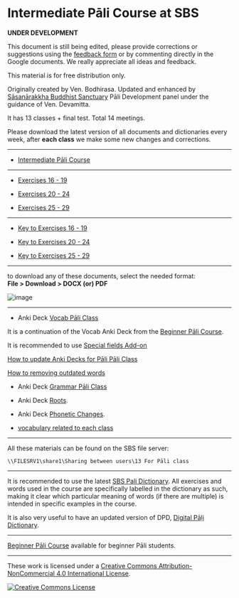 # **Intermediate Pāli Course at SBS**

**UNDER DEVELOPMENT**

This document is still being edited, please provide corrections or suggestions using the [feedback form](https://docs.google.com/forms/d/1Z8Jjt0-E0HNX7ygABIzAcrChG23M3IOyoZGQ-EDRzXY/) or by commenting directly in the Google documents. We really appreciate all ideas and feedback.

This material is for free distribution only.

Originally created by Ven. Bodhirasa. Updated and enhanced by [Sāsanārakkha Buddhist Sanctuary](http://sasanarakkha.org/) Pāli Development panel under the guidance of Ven. Devamitta.

It has 13 classes + final test. Total 14 meetings.

Please download the latest version of all documents and dictionaries every week, after **each class** we make some new changes and corrections.

----

- [Intermediate Pāli Course](https://docs.google.com/document/d/1K9UEl91eisxDjutTya-8bP8K4VcC1TD2cS6JEz4JAUE/)

----

- [Exercises 16 - 19](https://docs.google.com/document/d/1fWI28PgTLUVqGn-c0jnAFp_9-6cYg9M4AwmjmmRJrfw/)

- [Exercises 20 - 24](https://docs.google.com/document/d/1tzD2ZO4NdgrVjsGBAX-sb9LdEnmkAhI9LuJvyi25vVg/)

- [Exercises 25 - 29](https://docs.google.com/document/d/1H1UX8RvHcE1AViRgRz_PDo4PtwoED28vyh2zuZKgjNE/)

----

- [Key to Exercises 16 - 19](https://docs.google.com/document/d/10k828FOENjhbYtu7EAD3xuuAX4EOSSmhciIXmAbP2qw/)

- [Key to Exercises 20 - 24](https://docs.google.com/document/d/1RK3BFVPlRoJZMvCOYGvU3fUW0EdLbPrtztjQACxbybA/)

- [Key to Exercises 25 - 29](https://docs.google.com/document/d/1afXpWDCOCeS9WlbmjaMFDhonlCdbV5PHh-kJoE5WKig/)

----

to download any of these documents, select the needed format:  
**File > Download > DOCX (or) PDF**

![image](https://user-images.githubusercontent.com/39419221/206903113-5a91e01f-a534-499d-9265-a81af855d66f.png)


----

- Anki Deck [Vocab Pāli Class](https://github.com/sasanarakkha/study-tools/releases/latest/download/vocab-pali-class.apkg)

It is a continuation of the Vocab Anki Deck from the [Beginner Pāli Course](https://sasanarakkha.github.io/study-tools/pali-class/pali-class.html).

It is recommended to use [Special fields Add-on](https://sasanarakkha.github.io/study-tools/anki-decks/special-fields.html)

[How to update Anki Decks for Pāli Pāli Class](https://sasanarakkha.github.io/study-tools/pali-class/update-anki-class.html)

[How to removing outdated words](https://sasanarakkha.github.io/study-tools/anki-decks/test.html)

- Anki Deck [Grammar Pāli Class](https://github.com/sasanarakkha/study-tools/releases/latest/download/grammar-pali-class.apkg)

- Anki Deck [Roots](https://github.com/sasanarakkha/study-tools/releases/latest/download/roots-pali-class.apkg).

- Anki Deck [Phonetic Changes](https://github.com/sasanarakkha/study-tools/releases/latest/download/phonetic-pali-class.apkg).

- [vocabulary related to each class](https://sasanarakkha.github.io/study-tools/pali-class/vocab/index-vocab.html) 


----

All these materials can be found on the SBS file server:

`\\FILESRV1\share1\Sharing between users\13 For Pāli class`

----

It is recommended to use the latest [SBS Pali Dictionary](https://sasanarakkha.github.io/study-tools/dict/sbs-pali-dictionary.html). All exercises and words used in the course are specifically labelled in the dictionary as such, making it clear which particular meaning of words (if there are multiple) is intended in specific examples in the course.

It is also very useful to have an updated version of DPD, [Digital Pāḷi Dictionary](https://digitalpalidictionary.github.io/).

----

[Beginner Pāli Course](https://sasanarakkha.github.io/study-tools/pali-class/pali-class.html) available for beginner Pāli students.

----

These work is licensed under a [Creative Commons Attribution-NonCommercial 4.0 International License](http://creativecommons.org/licenses/by-nc/4.0/).

<a rel="license" href="http://creativecommons.org/licenses/by-nc/4.0/"><img alt="Creative Commons License" style="border-width:0" src="https://i.creativecommons.org/l/by-nc/4.0/88x31.png" /></a><br />